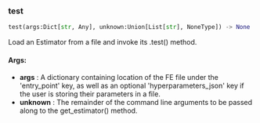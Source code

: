 

### test
```python
test(args:Dict[str, Any], unknown:Union[List[str], NoneType]) -> None
```
Load an Estimator from a file and invoke its .test() method.



#### Args:

* **args** :  A dictionary containing location of the FE file under the 'entry_point' key, as well as an optional        'hyperparameters_json' key if the user is storing their parameters in a file.
* **unknown** :  The remainder of the command line arguments to be passed along to the get_estimator() method.